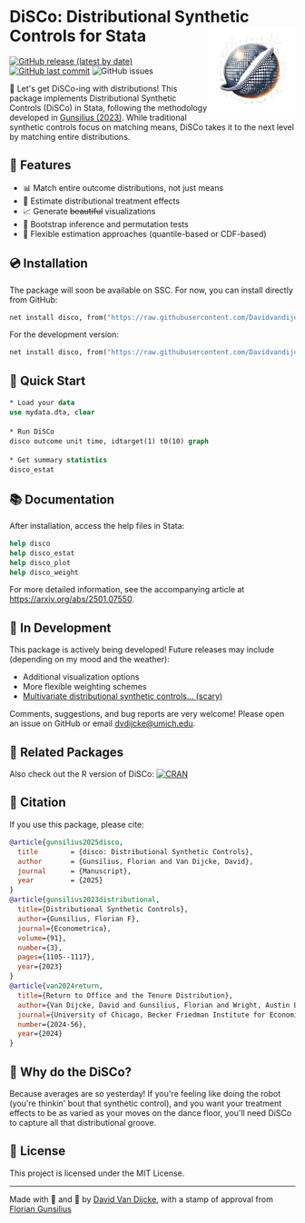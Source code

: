 # DiSCo: Distributional Synthetic Controls for Stata <img src="files/logo.png" align="right" alt="" width="155" />

[![GitHub release (latest by date)](https://img.shields.io/github/v/release/Davidvandijcke/DiSCos_stata)](https://github.com/Davidvandijcke/DiSCos_stata/releases)
[![GitHub last commit](https://img.shields.io/github/last-commit/Davidvandijcke/DiSCos_stata.svg)](https://github.com/Davidvandijcke/DiSCos_stata/commits/main)
![GitHub issues](https://img.shields.io/github/issues/Davidvandijcke/DiSCos_stata)

🕺 Let's get DiSCo-ing with distributions! This package implements Distributional Synthetic Controls (DiSCo) in Stata, following the methodology developed in [Gunsilius (2023)](https://onlinelibrary.wiley.com/doi/full/10.3982/ECTA18260). While traditional synthetic controls focus on matching means, DiSCo takes it to the next level by matching entire distributions.

## 🚀 Features

- 📊 Match entire outcome distributions, not just means
- 🎯 Estimate distributional treatment effects
- 📈 Generate ~~beautiful~~ visualizations
- 🔄 Bootstrap inference and permutation tests
- 🎨 Flexible estimation approaches (quantile-based or CDF-based)

## 💿 Installation

The package will soon be available on SSC. For now, you can install directly from GitHub:

```stata
net install disco, from("https://raw.githubusercontent.com/Davidvandijcke/DiSCos_stata/main/src/") replace
```

For the development version:
```stata
net install disco, from("https://raw.githubusercontent.com/Davidvandijcke/DiSCos_stata/dev/src/") replace
```

## 🎵 Quick Start

```stata
* Load your data
use mydata.dta, clear

* Run DiSCo
disco outcome unit time, idtarget(1) t0(10) graph 

* Get summary statistics
disco_estat
```

## 📚 Documentation

After installation, access the help files in Stata:
```stata
help disco
help disco_estat
help disco_plot
help disco_weight
```

For more detailed information, see the accompanying article at https://arxiv.org/abs/2501.07550. 

## 🎪 In Development

This package is actively being developed! Future releases may include (depending on my mood and the weather):
- Additional visualization options
- More flexible weighting schemes
- [Multivariate distributional synthetic controls... (scary)](https://www.jmlr.org/papers/v25/23-0708.html)

Comments, suggestions, and bug reports are very welcome! Please open an issue on GitHub or email dvdijcke@umich.edu.

## 🎵 Related Packages

Also check out the R version of DiSCo: [![CRAN](https://www.r-pkg.org/badges/version/DiSCos)](https://cran.r-project.org/package=DiSCos)

## 📝 Citation

If you use this package, please cite:

```bibtex
@article{gunsilius2025disco,
  title        = {disco: Distributional Synthetic Controls},
  author       = {Gunsilius, Florian and Van Dijcke, David},
  journal      = {Manuscript},
  year         = {2025}
}
@article{gunsilius2023distributional,
  title={Distributional Synthetic Controls},
  author={Gunsilius, Florian F},
  journal={Econometrica},
  volume={91},
  number={3},
  pages={1105--1117},
  year={2023}
}
@article{van2024return,
  title={Return to Office and the Tenure Distribution},
  author={Van Dijcke, David and Gunsilius, Florian and Wright, Austin L},
  journal={University of Chicago, Becker Friedman Institute for Economics Working Paper},
  number={2024-56},
  year={2024}
}

```

## 💃 Why do the DiSCo?

Because averages are so yesterday! If you're feeling like doing the robot (you're thinkin' bout that synthetic control), and you want your treatment effects to be as varied as your moves on the dance floor, you'll need DiSCo to capture all that distributional groove. 

## 🎉 License

This project is licensed under the MIT License.

---
Made with 🕺 and 💃 by [David Van Dijcke](https://www.davidvandijcke.com/), with a stamp of approval from [Florian Gunsilius](https://www.floriangunsilius.com/)
